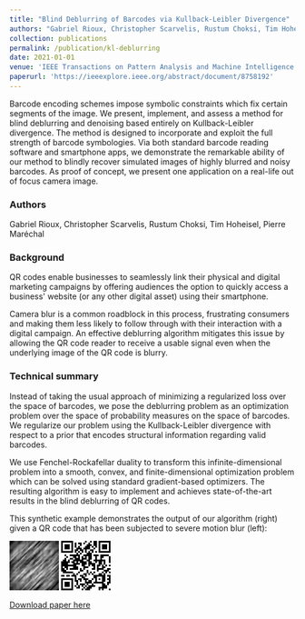 ```yaml
---
title: "Blind Deblurring of Barcodes via Kullback-Leibler Divergence"
authors: "Gabriel Rioux, Christopher Scarvelis, Rustum Choksi, Tim Hoheisel, Pierre Maréchal"
collection: publications
permalink: /publication/kl-deblurring
date: 2021-01-01
venue: 'IEEE Transactions on Pattern Analysis and Machine Intelligence'
paperurl: 'https://ieeexplore.ieee.org/abstract/document/8758192'
---
```


Barcode encoding schemes impose symbolic constraints which fix certain segments of the image. We present, implement, and assess a method for blind deblurring and denoising based entirely on Kullback-Leibler divergence. The method is designed to incorporate and exploit the full strength of barcode symbologies. Via both standard barcode reading software and smartphone apps, we demonstrate the remarkable ability of our method to blindly recover simulated images of highly blurred and noisy barcodes. As proof of concept, we present one application on a real-life out of focus camera image.

### Authors

Gabriel Rioux, Christopher Scarvelis, Rustum Choksi, Tim Hoheisel, Pierre Maréchal

### Background

QR codes enable businesses to seamlessly link their physical and digital marketing campaigns by offering audiences the option to quickly access a business' website (or any other digital asset) using their smartphone.

Camera blur is a common roadblock in this process, frustrating consumers and making them less likely to follow through with their interaction with a digital campaign. An effective deblurring algorithm mitigates this issue by allowing the QR code reader to receive a usable signal even when the underlying image of the QR code is blurry.

### Technical summary

Instead of taking the usual approach of minimizing a regularized loss over the space of barcodes, we pose the deblurring problem as an optimization problem over the space of probability measures on the space of barcodes. We regularize our problem using the Kullback-Leibler divergence with respect to a prior that encodes structural information regarding valid barcodes.

We use Fenchel-Rockafellar duality to transform this infinite-dimensional problem into a smooth, convex, and finite-dimensional optimization problem which can be solved using standard gradient-based optimizers. The resulting algorithm is easy to implement and achieves state-of-the-art results in the blind deblurring of QR codes.

This synthetic example demonstrates the output of our algorithm (right) given a QR code that has been subjected to severe motion blur (left):

![Blurry QR code](/images/Var(0.01)Width(29)Blurw(21)Upscl(3)blurred.png "Blurry QR code")
![Output of our algorithm](/images/FinalVar(0.01)Width(29)Blurw(21)Upscl(3)normalizeddeblurred.png "Ours")

[Download paper here](http://www.math.mcgill.ca/rchoksi/pub/KL.pdf)

